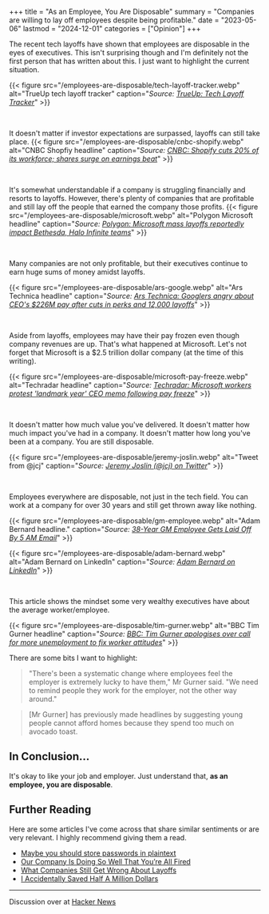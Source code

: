 +++
title = "As an Employee, You Are Disposable"
summary = "Companies are willing to lay off employees despite being profitable."
date = "2023-05-06"
lastmod = "2024-12-01"
categories = ["Opinion"]
+++

The recent tech layoffs have shown that employees are disposable in the eyes of executives. This isn't surprising though and I'm definitely not the first person that has written about this. I just want to highlight the current situation.

{{< figure src="/employees-are-disposable/tech-layoff-tracker.webp" alt="TrueUp tech layoff tracker"
caption="*Source: [TrueUp: Tech Layoff Tracker](https://www.trueup.io/layoffs)*" >}}

<br>

It doesn't matter if investor expectations are surpassed, layoffs can still take place.
{{< figure src="/employees-are-disposable/cnbc-shopify.webp" alt="CNBC Shopfiy headline"
caption="*Source: [CNBC: Shopify cuts 20% of its workforce; shares surge on earnings beat](https://www.cnbc.com/2023/05/04/shopify-cuts-20percent-of-its-workforce-shares-surge-on-earnings-beat.html)*" >}}

<br>

It's somewhat understandable if a company is struggling financially and resorts to layoffs. However, there's plenty of companies that are profitable and still lay off the people that earned the company those profits.
{{< figure src="/employees-are-disposable/microsoft.webp" alt="Polygon Microsoft headline"
caption="*Source: [Polygon: Microsoft mass layoffs reportedly impact Bethesda, Halo Infinite teams](https://www.polygon.com/23561210/microsoft-layoffs-xbox-bethesda-halo-infinite-343-industries)*" >}}

<br>

Many companies are not only profitable, but their executives continue to earn huge sums of money amidst layoffs.

{{< figure src="/employees-are-disposable/ars-google.webp" alt="Ars Technica headline"
caption="*Source: [Ars Technica: Googlers angry about CEO's $226M pay after cuts in perks and 12,000 layoffs](https://arstechnica.com/tech-policy/2023/05/googlers-angry-about-ceos-226m-pay-after-cuts-in-perks-and-12000-layoffs/)*" >}}

<br>

Aside from layoffs, employees may have their pay frozen even though company revenues are up. That's what happened at Microsoft. Let's not forget that Microsoft is a $2.5 trillion dollar company (at the time of this writing).

{{< figure src="/employees-are-disposable/microsoft-pay-freeze.webp" alt="Techradar headline"
caption="*Source: [Techradar: Microsoft workers protest 'landmark year' CEO memo following pay freeze](https://www.techradar.com/pro/microsoft-workers-protest-landmark-year-ceo-memo-following-pay-freeze)*" >}}

<br>

It doesn't matter how much value you've delivered. It doesn't matter how much impact you've had in a company. It doesn't matter how long you've been at a company. You are still disposable.

{{< figure src="/employees-are-disposable/jeremy-joslin.webp" alt="Tweet from @jcj"
caption="*Source: [Jeremy Joslin (@jcj) on Twitter](https://twitter.com/jcj/status/1616482322278420481)*" >}}

<br>

Employees everywhere are disposable, not just in the tech field. You can work at a company for over 30 years and still get thrown away like nothing.

{{< figure src="/employees-are-disposable/gm-employee.webp" alt="Adam Bernard headline."
caption="*Source: [38-Year GM Employee Gets Laid Off By 5 AM Email](https://gmauthority.com/blog/2024/11/38-year-gm-employee-gets-laid-off-by-5-am-email/)*" >}}

{{< figure src="/employees-are-disposable/adam-bernard.webp" alt="Adam Bernard on LinkedIn"
caption="*Source: [Adam Bernard on LinkedIn](https://www.linkedin.com/posts/adamdbernard_well-in-unexpected-news-i-was-let-go-from-activity-7263190210874617856-wE6z/)*" >}}

<br>

This article shows the mindset some very wealthy executives have about the average worker/employee.

{{< figure src="/employees-are-disposable/tim-gurner.webp" alt="BBC Tim Gurner headline"
caption="*Source: [BBC: Tim Gurner apologises over call for more unemployment to fix worker attitudes](https://www.bbc.com/news/business-66803279)*" >}}

There are some bits I want to highlight:

> "There's been a systematic change where employees feel the employer is extremely lucky to have them," Mr Gurner said. "We need to remind people they work for the employer, not the other way around."

> [Mr Gurner] has previously made headlines by suggesting young people cannot afford homes because they spend too much on avocado toast.

## In Conclusion...

It's okay to like your job and employer. Just understand that, **as an employee, you are disposable**.

## Further Reading

Here are some articles I've come across that share similar sentiments or are very relevant. I highly recommend giving them a read.
- [Maybe you should store passwords in plaintext](https://www.qword.net/2023/04/30/maybe-you-should-store-passwords-in-plaintext)
- [Our Company Is Doing So Well That You’re All Fired](https://www.mcsweeneys.net/articles/our-company-is-doing-so-well-that-youre-all-fired)
- [What Companies Still Get Wrong About Layoffs](https://hbr.org/2022/12/what-companies-still-get-wrong-about-layoffs)
- [I Accidentally Saved Half A Million Dollars](https://ludic.mataroa.blog/blog/i-accidentally-saved-half-a-million-dollars/)

---

Discussion over at [Hacker News](https://news.ycombinator.com/item?id=40943436)
